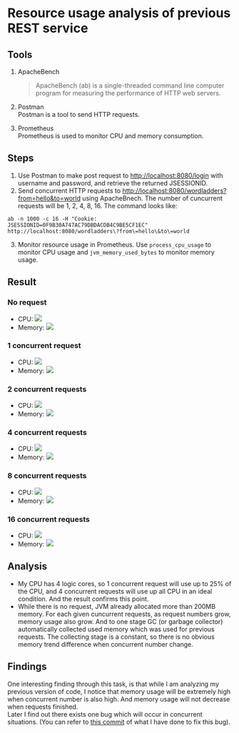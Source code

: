 # Resource usage analysis of previous REST service

## Tools
1. ApacheBench  

	> ApacheBench (ab) is a single-threaded command line computer program for measuring the performance of HTTP web servers.
	
2. Postman  
	Postman is a tool to send HTTP requests.
3. Prometheus  
	Prometheus is used to monitor CPU and memory consumption.
	
## Steps
1. Use Postman to make post request to <http://localhost:8080/login> with username and password, and retrieve the returned JSESSIONID.
2. Send concurrent HTTP requests to <http://localhost:8080/wordladders?from=hello&to=world> using ApacheBnech. The number of cuncurrent requests will be 1, 2, 4, 8, 16. The command looks like:
```
ab -n 1000 -c 16 -H "Cookie: JSESSIONID=0F9B30A747AC79DBDACDB4C9BE5CF1EC" http://localhost:8080/wordladders\?from\=hello\&to\=world
```
3. Monitor resource usage in Prometheus. Use ```process_cpu_usage``` to monitor CPU usage and ```jvm_memory_used_bytes``` to monitor memory usage.

## Result
### No request
- CPU:
 ![](images/0_cpu.png)
- Memory:
 ![](images/0_mem.png)
 
### 1 concurrent request
- CPU:
 ![](images/1_cpu.png)
- Memory:
 ![](images/1_mem.png)
 
### 2 concurrent requests
- CPU:
 ![](images/2_cpu.png)
- Memory:
 ![](images/2_mem.png)
 
### 4 concurrent requests
- CPU:
 ![](images/4_cpu.png)
- Memory:
 ![](images/4_mem.png)
 
### 8 concurrent requests
- CPU:
 ![](images/8_cpu.png)
- Memory:
 ![](images/8_mem.png)
 
### 16 concurrent requests
- CPU:
 ![](images/16_cpu.png)
- Memory:
 ![](images/16_mem.png)
 
 ## Analysis
 - My CPU has 4 logic cores, so 1 concurrent request will use up to 25% of the CPU, and 4 concurrent requests will use up all CPU in an ideal condition. And the result confirms this point.
 - While there is no request, JVM already allocated more than 200MB memory. For each given cuncurrent requests, as request numbers grow, memory usage also grow. And to one stage GC (or garbage collector) automatically collected used memory which was used for previous requests. The collecting stage is a constant, so there is no obvious memory trend difference when concurrent number change.

## Findings
One interesting finding through this task, is that while I am analyzing my previous version of code, I notice that memory usage will be extremely high when concurrent number is also high. And memory usage will not decrease when requests finished.  
Later I find out there exists one bug which will occur in concurrent situations. (You can refer to [this commit](https://github.com/ShenJiahuan/SE418/commit/edc77f1a4be866b215ce915f0b50a07b83f79cc5) of what I have done to fix this bug).